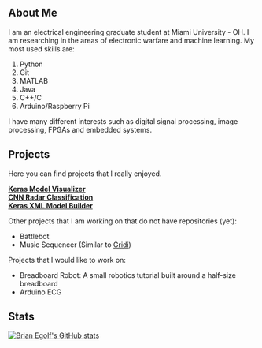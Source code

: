 ## About Me 

I am an electrical engineering graduate student at Miami University - OH. I am researching in the areas of electronic warfare and machine learning.
My most used skills are: 
  1. Python
  2. Git 
  3. MATLAB
  4. Java
  5. C++/C
  6. Arduino/Raspberry Pi

I have many different interests such as digital signal processing, image processing, FPGAs and embedded systems.

## Projects 
Here you can find projects that I really enjoyed. 

**[Keras Model Visualizer](https://github.com/egolfbr/keras_visualizer)**<br>
**[CNN Radar Classification](https://github.com/egolfbr/cnn-classifier)**<br>
**[Keras XML Model Builder](https://github.com/egolfbr/keras-xml-model-builder)**<br>

Other projects that I am working on that do not have repositories (yet): 
- Battlebot
- Music Sequencer (Similar to [Gridi](http://www.yuvalgerstein.com/gridi/))

Projects that I would like to work on: 
- Breadboard Robot: A small robotics tutorial built around a half-size breadboard
- Arduino ECG

## Stats
[![Brian Egolf's GitHub stats](https://github-readme-stats.vercel.app/api?username=egolfbr)](https://github.com/anuraghazra/github-readme-stats)


